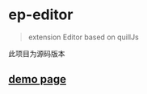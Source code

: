 # ep-editor

> extension Editor based on quillJs

此项目为源码版本

## [demo page](http://43.142.94.110/)


